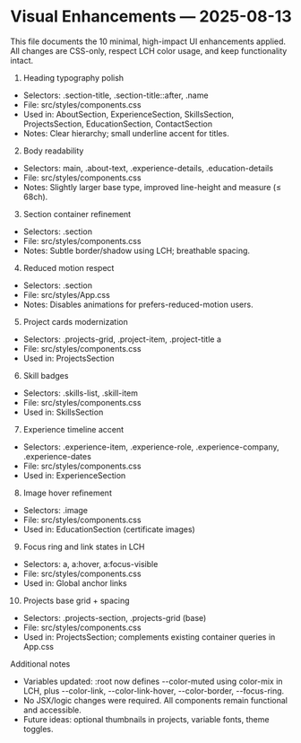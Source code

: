 # Visual Enhancements — 2025-08-13

This file documents the 10 minimal, high-impact UI enhancements applied. All changes are CSS-only, respect LCH color usage, and keep functionality intact.

1) Heading typography polish
- Selectors: .section-title, .section-title::after, .name
- File: src/styles/components.css
- Used in: AboutSection, ExperienceSection, SkillsSection, ProjectsSection, EducationSection, ContactSection
- Notes: Clear hierarchy; small underline accent for titles.

2) Body readability
- Selectors: main, .about-text, .experience-details, .education-details
- File: src/styles/components.css
- Notes: Slightly larger base type, improved line-height and measure (≤ 68ch).

3) Section container refinement
- Selectors: .section
- File: src/styles/components.css
- Notes: Subtle border/shadow using LCH; breathable spacing.

4) Reduced motion respect
- Selectors: .section
- File: src/styles/App.css
- Notes: Disables animations for prefers-reduced-motion users.

5) Project cards modernization
- Selectors: .projects-grid, .project-item, .project-title a
- File: src/styles/components.css
- Used in: ProjectsSection

6) Skill badges
- Selectors: .skills-list, .skill-item
- File: src/styles/components.css
- Used in: SkillsSection

7) Experience timeline accent
- Selectors: .experience-item, .experience-role, .experience-company, .experience-dates
- File: src/styles/components.css
- Used in: ExperienceSection

8) Image hover refinement
- Selectors: .image
- File: src/styles/components.css
- Used in: EducationSection (certificate images)

9) Focus ring and link states in LCH
- Selectors: a, a:hover, a:focus-visible
- File: src/styles/components.css
- Used in: Global anchor links

10) Projects base grid + spacing
- Selectors: .projects-section, .projects-grid (base)
- File: src/styles/components.css
- Used in: ProjectsSection; complements existing container queries in App.css

Additional notes
- Variables updated: :root now defines --color-muted using color-mix in LCH, plus --color-link, --color-link-hover, --color-border, --focus-ring.
- No JSX/logic changes were required. All components remain functional and accessible.
- Future ideas: optional thumbnails in projects, variable fonts, theme toggles.
